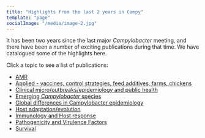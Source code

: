 ```yaml
---
title: "Highlights from the last 2 years in Campy"
template: "page"
socialImage: "/media/image-2.jpg"
---
```

It has been two years since the last major *Campylobacter* meeting, and there have been a number of exciting publications during that time. We have catalogued some of the highlights here. 

Click a topic to see a list of publications:

* [AMR](/pages/literature/amr)
* [Applied - vaccines, control strategies, feed additives, farms, chickens](/pages/literature/applied)
* [Clinical micro/outbreaks/epidemiology and public health](/pages/literature/clinical)
* [Emerging *Campylobacter* species](/pages/literature/emerging)
* [Global differences in Campylobacter epidemiology](/pages/literature/global)
* [Host adaptation/evolution](/pages/literature/evolution)
* [Immunology and Host response](/pages/literature/immunology)
* [Pathogenicity and Virulence Factors](/pages/literature/pathogenicity)
* [Survival](/pages/literature/survival)
